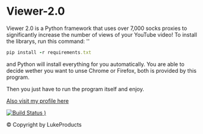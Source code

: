 # Viewer-2.0

Viewer 2.0 is a Python framework that uses  over 7,000 socks proxies to significantly increase the number of views of your YouTube video!
To install the librarys, run this command: '' 
```ruby
pip install -r requirements.txt
```
and Python will install everything for you automatically.
You are able to decide wether you want to unse Chrome or Firefox, both is provided by this program.

Then you just have to run the program itself and enjoy.

[Also visit my profile here](https://github.com/LukeProducts)

[![Build Status](https://avatars.githubusercontent.com/u/73026669?s=400&u=ff813a859606a1f4799382f22029ff30a9818305&v=4)
)](https://github.com/LukeProducts)

© Copyright by LukeProducts
